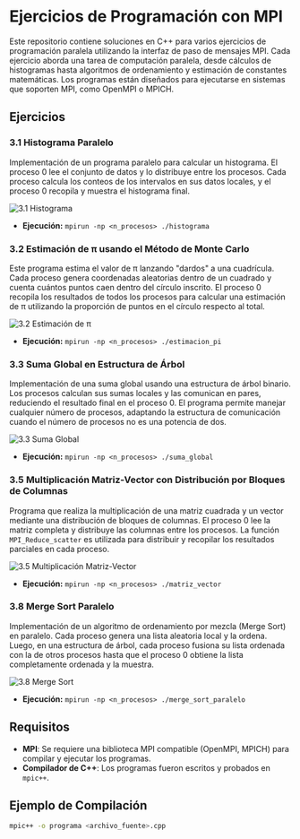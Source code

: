 # Ejercicios de Programación con MPI

Este repositorio contiene soluciones en C++ para varios ejercicios de programación paralela utilizando la interfaz de paso de mensajes MPI. Cada ejercicio aborda una tarea de computación paralela, desde cálculos de histogramas hasta algoritmos de ordenamiento y estimación de constantes matemáticas. Los programas están diseñados para ejecutarse en sistemas que soporten MPI, como OpenMPI o MPICH.

## Ejercicios

### 3.1 Histograma Paralelo
Implementación de un programa paralelo para calcular un histograma. El proceso 0 lee el conjunto de datos y lo distribuye entre los procesos. Cada proceso calcula los conteos de los intervalos en sus datos locales, y el proceso 0 recopila y muestra el histograma final.

![3.1 Histograma](ejerimg/3_1.jpeg)

- **Ejecución:** `mpirun -np <n_procesos> ./histograma`

### 3.2 Estimación de π usando el Método de Monte Carlo
Este programa estima el valor de π lanzando "dardos" a una cuadrícula. Cada proceso genera coordenadas aleatorias dentro de un cuadrado y cuenta cuántos puntos caen dentro del círculo inscrito. El proceso 0 recopila los resultados de todos los procesos para calcular una estimación de π utilizando la proporción de puntos en el círculo respecto al total.

![3.2 Estimación de π](./3_2.png)

- **Ejecución:** `mpirun -np <n_procesos> ./estimacion_pi`

### 3.3 Suma Global en Estructura de Árbol
Implementación de una suma global usando una estructura de árbol binario. Los procesos calculan sus sumas locales y las comunican en pares, reduciendo el resultado final en el proceso 0. El programa permite manejar cualquier número de procesos, adaptando la estructura de comunicación cuando el número de procesos no es una potencia de dos.

![3.3 Suma Global](./3_3.png)

- **Ejecución:** `mpirun -np <n_procesos> ./suma_global`

### 3.5 Multiplicación Matriz-Vector con Distribución por Bloques de Columnas
Programa que realiza la multiplicación de una matriz cuadrada y un vector mediante una distribución de bloques de columnas. El proceso 0 lee la matriz completa y distribuye las columnas entre los procesos. La función `MPI_Reduce_scatter` es utilizada para distribuir y recopilar los resultados parciales en cada proceso.

![3.5 Multiplicación Matriz-Vector](./3_5.png)

- **Ejecución:** `mpirun -np <n_procesos> ./matriz_vector`

### 3.8 Merge Sort Paralelo
Implementación de un algoritmo de ordenamiento por mezcla (Merge Sort) en paralelo. Cada proceso genera una lista aleatoria local y la ordena. Luego, en una estructura de árbol, cada proceso fusiona su lista ordenada con la de otros procesos hasta que el proceso 0 obtiene la lista completamente ordenada y la muestra.

![3.8 Merge Sort](./3_8.png)

- **Ejecución:** `mpirun -np <n_procesos> ./merge_sort_paralelo`

## Requisitos
- **MPI**: Se requiere una biblioteca MPI compatible (OpenMPI, MPICH) para compilar y ejecutar los programas.
- **Compilador de C++**: Los programas fueron escritos y probados en `mpic++`.

## Ejemplo de Compilación
```bash
mpic++ -o programa <archivo_fuente>.cpp
